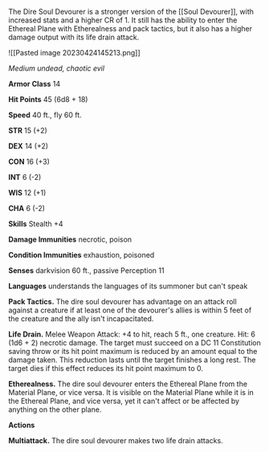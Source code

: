 The Dire Soul Devourer is a stronger version of the [[Soul Devourer]], with increased stats and a higher CR of 1. It still has the ability to enter the Ethereal Plane with Etherealness and pack tactics, but it also has a higher damage output with its life drain attack.

![[Pasted image 20230424145213.png]]

_Medium undead, chaotic evil_

**Armor Class** 14

**Hit Points** 45 (6d8 + 18)

**Speed** 40 ft., fly 60 ft.

**STR** 15 (+2)

**DEX** 14 (+2)

**CON** 16 (+3)

**INT** 6 (-2)

**WIS** 12 (+1)

**CHA** 6 (-2)

**Skills** Stealth +4

**Damage Immunities** necrotic, poison

**Condition Immunities** exhaustion, poisoned

**Senses** darkvision 60 ft., passive Perception 11

**Languages** understands the languages of its summoner but can't speak

**Pack Tactics.** The dire soul devourer has advantage on an attack roll against a creature if at least one of the devourer's allies is within 5 feet of the creature and the ally isn't incapacitated.

**Life Drain.** Melee Weapon Attack: +4 to hit, reach 5 ft., one creature. Hit: 6 (1d6 + 2) necrotic damage. The target must succeed on a DC 11 Constitution saving throw or its hit point maximum is reduced by an amount equal to the damage taken. This reduction lasts until the target finishes a long rest. The target dies if this effect reduces its hit point maximum to 0.

**Etherealness.** The dire soul devourer enters the Ethereal Plane from the Material Plane, or vice versa. It is visible on the Material Plane while it is in the Ethereal Plane, and vice versa, yet it can't affect or be affected by anything on the other plane.

**Actions**

**Multiattack.** The dire soul devourer makes two life drain attacks.